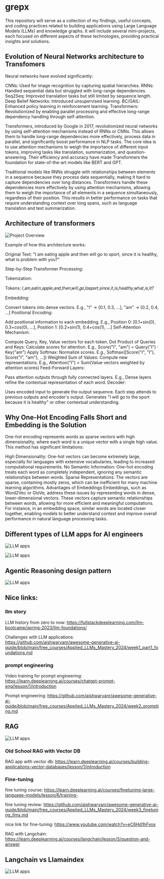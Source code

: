 # grepx

This repository will serve as a collection of my findings, useful concepts, and coding practices related to building applications using Large Language Models (LLMs) and knowledge graphs. It will include several mini-projects, each focused on different aspects of these technologies, providing practical insights and solutions.

## Evolution of Neural Networks architecture to Transfomers

Neural networks have evolved significantly:

CNNs: Used for image recognition by capturing spatial hierarchies.
RNNs: Handled sequential data but struggled with long-range dependencies.
Seq2Seq: Improved translation tasks but still limited by sequence length.
Deep Belief Networks: Introduced unsupervised learning.
BC/GAIL: Enhanced policy learning in reinforcement learning.
Transformers: Revolutionized by enabling parallel processing and effective long-range dependency handling through self-attention.


Transformers, introduced by Google in 2017, revolutionized neural networks by using self-attention mechanisms instead of RNNs or CNNs. This allows them to handle long-range dependencies more effectively, process data in parallel, and significantly boost performance in NLP tasks. The core idea is to use attention mechanisms to weigh the importance of different input tokens, improving tasks like translation, summarization, and question-answering. Their efficiency and accuracy have made Transformers the foundation for state-of-the-art models like BERT and GPT.


Traditional models like RNNs struggle with relationships between elements in a sequence because they process data sequentially, making it hard to capture dependencies over long distances. Transformers handle these dependencies more effectively by using attention mechanisms, allowing them to weigh the importance of all elements in a sequence simultaneously, regardless of their position. This results in better performance on tasks that require understanding context over long spans, such as language translation and text summarization.


## Architecture of transformers


![Project Overview](pic/transformers.png)

Example of how this architecture works:

Original Text:
"I am eating apple and then will go to sport, since it is healthy, what is problem with you?"

Step-by-Step Transformer Processing:

Tokenization:

Tokens: 𝐼,𝑎𝑚,𝑒𝑎𝑡𝑖𝑛,𝑎𝑝𝑝𝑙𝑒,𝑎𝑛𝑑,𝑡ℎ𝑒𝑛,𝑤𝑖𝑙𝑙,𝑔𝑜,𝑡𝑜𝑠𝑝𝑜𝑟𝑡,𝑠𝑖𝑛𝑐𝑒,𝑖𝑡,𝑖𝑠,ℎ𝑒𝑎𝑙𝑡ℎ𝑦,𝑤ℎ𝑎𝑡,𝑖𝑠,it?

Embedding:

Convert tokens into dense vectors.
E.g., "I" -> [0.1, 0.3, ...], "am" -> [0.2, 0.4, ...]
Positional Encoding:

Add positional information to each embedding.
E.g., Position 0: [0.1+sin(0), 0.3+cos(0), ...], Position 1: [0.2+sin(1), 0.4+cos(1), ...]
Self-Attention Mechanism:

Compute Query, Key, Value vectors for each token.
Dot Product of Queries and Keys: Calculate scores for attention.
E.g., Score("I", "am") = Query("I") · Key("am")
Apply Softmax: Normalize scores.
E.g., Softmax([Score("I", "I"), Score("I", "am"), ...])
Weighted Sum of Values: Compute new representations.
E.g., Attention("I") = Sum(Value vectors weighted by attention scores)
Feed-Forward Layers:

Pass attention outputs through fully connected layers.
E.g., Dense layers refine the contextual representation of each word.
Decoder:

Uses encoded input to generate the output sequence.
Each step attends to previous outputs and encoder's output.
Generates "I will go to the sport because it is healthy" or other contextual understanding.

## Why One-Hot Encoding Falls Short and Embedding is the Solution

One-hot encoding represents words as sparse vectors with high dimensionality, where each word is a unique vector with a single high value. This method has significant limitations:

High Dimensionality: One-hot vectors can become extremely large, especially for languages with extensive vocabularies, leading to increased computational requirements.
No Semantic Information: One-hot encoding treats each word as completely independent, ignoring any semantic relationships between words.
Sparse Representations: The vectors are sparse, containing mostly zeros, which can be inefficient for many machine learning algorithms.
Advantages of Embeddings
Embeddings, such as Word2Vec or GloVe, address these issues by representing words in dense, lower-dimensional vectors. These vectors capture semantic relationships between words, allowing for more efficient and meaningful computations. For instance, in an embedding space, similar words are located closer together, enabling models to better understand context and improve overall performance in natural language processing tasks.

## Different types of LLM apps for AI engineers

![LLM apps](pic/AIEngineeringtable.jpeg)

![LLM apps](pic/llmapps.jpeg)

## Agentic Reasoning design pattern

![LLM apps](pic/designpatterns.jpeg)

## Nice links:

### llm story
LLM history from zero to now: https://fullstackdeeplearning.com/llm-bootcamp/spring-2023/llm-foundations/

Challenges with LLM applications: https://github.com/aishwaryanr/awesome-generative-ai-guide/blob/main/free_courses/Applied_LLMs_Mastery_2024/week1_part1_foundations.md

### prompt engineering
Video training for prompt engineering: https://learn.deeplearning.ai/courses/chatgpt-prompt-eng/lesson/1/introduction

Prompt engineering:  https://github.com/aishwaryanr/awesome-generative-ai-guide/blob/main/free_courses/Applied_LLMs_Mastery_2024/week2_prompting.md

## RAG
![LLM apps](pic/RAG.jpeg)

### Old School RAG with Vector DB
RAG app with vector db: https://learn.deeplearning.ai/courses/building-applications-vector-databases/lesson/1/introduction

### Fine-tuning
fine tuning course:  https://learn.deeplearning.ai/courses/finetuning-large-language-models/lesson/6/training-

fine tuning review:  https://github.com/aishwaryanr/awesome-generative-ai-guide/blob/main/free_courses/Applied_LLMs_Mastery_2024/week3_finetuning_llms.md

nice link for fine-tuning: https://www.youtube.com/watch?v=eC6Hd1hFvos

RAG with Langchain: https://learn.deeplearning.ai/courses/langchain/lesson/5/question-and-answer


## Langchain vs Llamaindex

![LLM apps](pic/langchainvsllamaindex.jpeg)
